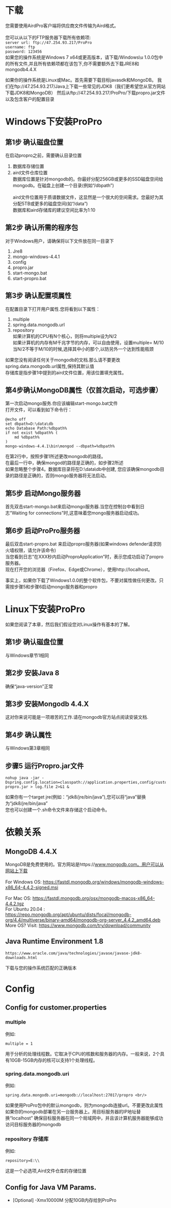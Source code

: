 # 下载
您需要使用AirdPro客户端将供应商文件传输为Aird格式。<br/>  
您可以从以下的FTP服务器下载所有依赖项: <br/>
    `server url: ftp://47.254.93.217/ProPro` <br/>
    `username: ftp` <br/>
    `password: 123456` <br/>
如果您的操作系统是Windows 7 x64或更高版本，请下载/Windows\u 1.0.0包中的所有文件,并且所有依赖项都在该包下,你不需要额外去下载JRE8和mongodb4.4.X

如果你的操作系统是Linux或Mac。首先需要下载目标javasdk和MongoDB。
我们在ftp://47.254.93.217/Java上下载一些常见的JDK8（我们更希望您从官方网站下载JDK8和MongoDB）
然后从ftp://47.254.93.217/ProPro/下载propro.jar文件以及包含客户的配置目录

# Windows下安装ProPro
## 第1步 确认磁盘位置
在启动propro之前，需要确认目录位置
1. 数据库存储位置
2. aird文件仓库位置  
数据库位置是针对mongodb的。你最好分配256GB或更多的SSD磁盘空间给mongodb。在磁盘上创建一个目录(例如“/dbpath”)<br/>  
aird文件位置用于质谱数据文件，这显然是一个很大的空间需求。您最好为其分配5TB或更多的磁盘空间(如“/data”) <br/>
数据库和aird存储库的建议空间比率为1:10 <br/>

## 第2步 确认所需的程序包
对于Windows用户，请确保将以下文件放在同一目录下
1. Jre8  
2. mongo-windows-4.4.1 
3. config
4. propro.jar
5. start-mongo.bat
6. start-propro.bat <br/>

## 第3步 确认配置项属性
在配置目录下打开用户属性.您将看到以下属性：
1. multiple
2. spring.data.mongodb.url
3. repository <br/>
如果计算机的CPU有N个核心，则将multiple设为N/2 <br/>
如果计算机的内存有M千兆字节的内存，可以自由使用，设置multiple= M/10 <br/>
当N/2不等于M/10的时候,选择其中小的那个,以防另外一个达到性能瓶颈 <br/>

如果您没有阅读任何关于mongodb的文档.那么请不要更改spring.data.mongodb.url属性,保持其默认值 <br/>
存储库是指步骤1中提到的aird文件位置，用该位置填充属性。

## 第4步确认MongoDB属性（仅首次启动，可选步骤） 
第一次启动mongo服务.你应该编辑start-mongo.bat文件 <br/>
打开文件，可以看到如下命令行：

    @echo off
    set dbpath=D:\data\db
    echo Database Path:%dbpath%
    if not exist %dbpath% (
        md %dbpath%
    )
    mongo-windows-4.4.1\bin\mongod --dbpath=%dbpath%

在第2行中，按照步骤1所述更改mongodb的路径。 <br/>
在最后一行中，确保mongod的路径是正确的，如步骤2所述 <br/>
如果忽略整个步骤4。数据库目录将在D:\data\db中创建,
您应该确保mongodb目录的路径是正确的，否则mongo服务器将无法启动。 <br/>

## 第5步 启动Mongo服务器
首先双击start-mongo.bat来启动mongo服务器.当您在控制台中看到日志“Waiting for connections”时,这意味着您mongo服务器启动成功。

## 第6步 启动ProPro服务器
最后双击start-propro.bat 来启动propro服务器(如果windows defender请求防火墙权限，请允许该命令) <br/>
当您看到日志“在XXX秒内启动ProproApplication”时，表示您成功启动了propro服务器。 <br/>
现在打开您的浏览器（Firefox、Edge或Chrome），使用http://localhost。

事实上，如果你下载了Windows1.0.0的整个软件包，不要对属性做任何更改。只需按步骤5和步骤6启动mongo服务器和propro

# Linux下安装ProPro
如果您阅读了本章，然后我们假设您对Linux操作有基本的了解。
## 第1步 确认磁盘位置
与Windows章节1相同

## 第2步 安装Java 8
确保“java-version”正常

## 第3步 安装Mongodb 4.4.X
这对你来说可能是一项艰苦的工作.请在mongodb官方站点阅读安装文档.

## 第4步 确认属性
与Windows第3章相同

## 步骤5 运行Propro.jar文件
    nohup java -jar -Dspring.config.location=classpath://application.properties,config/customer.properties propro.jar > log.file 2>&1 &
如果你有一个target jre(例如：“jdk8/jre/bin/java”),您可以将“java”替换为“jdk8/jre/bin/java” <br/>
您也可以创建一个.sh命令文件来存储这个启动命令。

# 依赖关系
## MongoDB 4.4.X
MongoDB是免费使用的。官方网站是https://www.mongodb.com。用户可以从网站上下载  <br/>  
For Windows OS: https://fastdl.mongodb.org/windows/mongodb-windows-x86_64-4.4.2-signed.msi <br/>  
For Mac OS: https://fastdl.mongodb.org/osx/mongodb-macos-x86_64-4.4.2.tgz <br/>
For Ubuntu 20.04 : https://repo.mongodb.org/apt/ubuntu/dists/focal/mongodb-org/4.4/multiverse/binary-amd64/mongodb-org-server_4.4.2_amd64.deb <br/>
More OS? Visit: https://www.mongodb.com/try/download/community <br/>

## Java Runtime Environment 1.8

    https://www.oracle.com/java/technologies/javase/javase-jdk8-downloads.html
下载与您的操作系统匹配的正确版本

# Config
## Config for customer.properties
### multiple  
例如: 

    multiple = 1
用于分析的处理线程数。它取决于CPU的核数和服务器的内存。一般来说，2个具有10GB-15GB内存的核可以支持1个处理线程。

### spring.data.mongodb.uri
例如: 

    spring.data.mongodb.uri=mongodb://localhost:27017/propro <br/>  
如果使用ProPro包中的默认mongodb，则为mongodb连接url。不要更改此属性
如果你的mongodb部署在另一台服务器上。用目标服务器的IP地址替换“localhost”
确保目标服务器在同一个局域网中，并且该计算机服务器能够成功访问目标服务器的mongodb

### repository  存储库
例如:

    repository=E:\\
这是一个必选项,Aird文件仓库的存储位置

## Config for Java VM Params. 
 - [Optional]   -Xmx10000M      分配10GB内存给到ProPro

